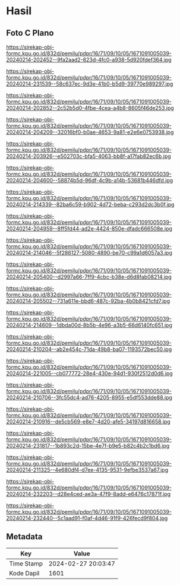# Hasil

## Foto C Plano

https://sirekap-obj-formc.kpu.go.id/832d/pemilu/pdpr/16/71/09/10/05/1671091005039-20240214-202452--9fa2aad2-823d-4fc0-a938-5d920fdef364.jpg

https://sirekap-obj-formc.kpu.go.id/832d/pemilu/pdpr/16/71/09/10/05/1671091005039-20240214-231539--58c637ec-9d3e-41b0-b5d9-39770e989297.jpg

https://sirekap-obj-formc.kpu.go.id/832d/pemilu/pdpr/16/71/09/10/05/1671091005039-20240214-202852--2c52b5d0-4fbe-4cea-a4b8-8605f46de253.jpg

https://sirekap-obj-formc.kpu.go.id/832d/pemilu/pdpr/16/71/09/10/05/1671091005039-20240214-204209--32016bf0-b0ae-4653-9a81-e2e6e0753938.jpg

https://sirekap-obj-formc.kpu.go.id/832d/pemilu/pdpr/16/71/09/10/05/1671091005039-20240214-203926--e502703c-bfa5-4063-bb8f-a17fab82ec6b.jpg

https://sirekap-obj-formc.kpu.go.id/832d/pemilu/pdpr/16/71/09/10/05/1671091005039-20240214-204600--58874b5d-96df-4c9b-a14b-53681b446dfd.jpg

https://sirekap-obj-formc.kpu.go.id/832d/pemilu/pdpr/16/71/09/10/05/1671091005039-20240214-214339--82ba6c59-b902-4d72-beba-c293d2dc3b0f.jpg

https://sirekap-obj-formc.kpu.go.id/832d/pemilu/pdpr/16/71/09/10/05/1671091005039-20240214-204959--8ff5fd44-ad2e-4424-850e-dfadc666508e.jpg

https://sirekap-obj-formc.kpu.go.id/832d/pemilu/pdpr/16/71/09/10/05/1671091005039-20240214-214046--5f286127-5080-4890-be70-c99a1d6057a3.jpg

https://sirekap-obj-formc.kpu.go.id/832d/pemilu/pdpr/16/71/09/10/05/1671091005039-20240214-205400--d2997a66-7ff9-4cbc-b38e-d6d8fab08214.jpg

https://sirekap-obj-formc.kpu.go.id/832d/pemilu/pdpr/16/71/09/10/05/1671091005039-20240214-205502--731a611e-bbd6-487c-92ba-4b0b8421cfd7.jpg

https://sirekap-obj-formc.kpu.go.id/832d/pemilu/pdpr/16/71/09/10/05/1671091005039-20240214-214609--1dbda00d-8b5b-4e96-a3b5-66d6140fc651.jpg

https://sirekap-obj-formc.kpu.go.id/832d/pemilu/pdpr/16/71/09/10/05/1671091005039-20240214-210204--ab2e454c-71da-49b8-ba07-1193572bec50.jpg

https://sirekap-obj-formc.kpu.go.id/832d/pemilu/pdpr/16/71/09/10/05/1671091005039-20240214-221005--cb077772-28e4-430e-94d1-930f2512d0d6.jpg

https://sirekap-obj-formc.kpu.go.id/832d/pemilu/pdpr/16/71/09/10/05/1671091005039-20240214-210706--3fc55dc4-ad76-4205-8955-e5df553dde88.jpg

https://sirekap-obj-formc.kpu.go.id/832d/pemilu/pdpr/16/71/09/10/05/1671091005039-20240214-210916--de5cb569-e8e7-4d20-afe5-34197d816658.jpg

https://sirekap-obj-formc.kpu.go.id/832d/pemilu/pdpr/16/71/09/10/05/1671091005039-20240214-231817--1b893c2d-15be-4e7f-b9e5-b82c4b2c1bd6.jpg

https://sirekap-obj-formc.kpu.go.id/832d/pemilu/pdpr/16/71/09/10/05/1671091005039-20240214-211325--4e680df4-d7ee-4135-9531-9efbe3537a67.jpg

https://sirekap-obj-formc.kpu.go.id/832d/pemilu/pdpr/16/71/09/10/05/1671091005039-20240214-232203--d28e4ced-ae3a-47f9-8add-e6476c17871f.jpg

https://sirekap-obj-formc.kpu.go.id/832d/pemilu/pdpr/16/71/09/10/05/1671091005039-20240214-232440--5c1aad91-f0af-4d46-91f9-426fecd9f804.jpg


## Metadata

| Key        | Value               |
| ---------- | ------------------- |
| Time Stamp | 2024-02-27 20:03:47 |
| Kode Dapil | 1601                |



